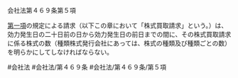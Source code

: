 会社法第４６９条第５項

[第一項](会社法＿＿＿＿第４６９条第１項)の規定による請求（以下この章において「株式買取請求」という。）は、効力発生日の二十日前の日から効力発生日の前日までの間に、その株式買取請求に係る株式の数（種類株式発行会社にあっては、株式の種類及び種類ごとの数）を明らかにしてしなければならない。

#会社法
#会社法/第４６９条
#会社法/第４６９条/第５項
